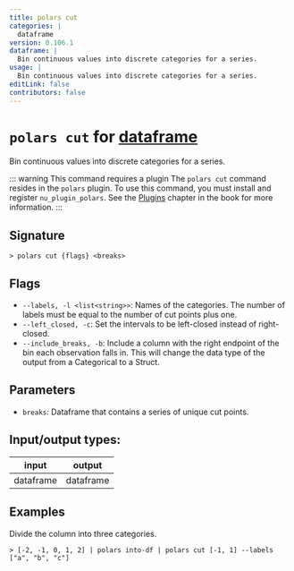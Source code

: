 ```yaml
---
title: polars cut
categories: |
  dataframe
version: 0.106.1
dataframe: |
  Bin continuous values into discrete categories for a series.
usage: |
  Bin continuous values into discrete categories for a series.
editLink: false
contributors: false
---
```

<!-- This file is automatically generated. Please edit the command in https://github.com/nushell/nushell instead. -->

# `polars cut` for [dataframe](/commands/categories/dataframe.md)

<div class='command-title'>Bin continuous values into discrete categories for a series.</div>

::: warning This command requires a plugin
The `polars cut` command resides in the `polars` plugin.
To use this command, you must install and register `nu_plugin_polars`.
See the [Plugins](/book/plugins.html) chapter in the book for more information.
:::


## Signature

```> polars cut {flags} <breaks>```

## Flags

 -  `--labels, -l <list<string>>`: Names of the categories. The number of labels must be equal to the number of cut points plus one.
 -  `--left_closed, -c`: Set the intervals to be left-closed instead of right-closed.
 -  `--include_breaks, -b`: Include a column with the right endpoint of the bin each observation falls in. This will change the data type of the output from a Categorical to a Struct.

## Parameters

 -  `breaks`: Dataframe that contains a series of unique cut points.


## Input/output types:

| input     | output    |
| --------- | --------- |
| dataframe | dataframe |
## Examples

Divide the column into three categories.
```nu
> [-2, -1, 0, 1, 2] | polars into-df | polars cut [-1, 1] --labels ["a", "b", "c"]

```

